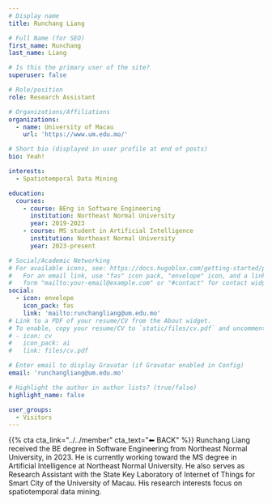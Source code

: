 ```yaml
---
# Display name
title: Runchang Liang

# Full Name (for SEO)
first_name: Runchang
last_name: Liang

# Is this the primary user of the site?
superuser: false

# Role/position
role: Research Assistant

# Organizations/Affiliations
organizations:
  - name: University of Macau
    url: 'https://www.um.edu.mo/'

# Short bio (displayed in user profile at end of posts)
bio: Yeah!

interests:
  - Spatiotemporal Data Mining

education:
  courses:
    - course: BEng in Software Engineering
      institution: Northeast Normal University
      year: 2019-2023
    - course: MS student in Artificial Intelligence
      institution: Northeast Normal University
      year: 2023-present

# Social/Academic Networking
# For available icons, see: https://docs.hugoblox.com/getting-started/page-builder/#icons
#   For an email link, use "fas" icon pack, "envelope" icon, and a link in the
#   form "mailto:your-email@example.com" or "#contact" for contact widget.
social:
  - icon: envelope
    icon_pack: fas
    link: 'mailto:runchangliang@um.edu.mo'
# Link to a PDF of your resume/CV from the About widget.
# To enable, copy your resume/CV to `static/files/cv.pdf` and uncomment the lines below.
# - icon: cv
#   icon_pack: ai
#   link: files/cv.pdf

# Enter email to display Gravatar (if Gravatar enabled in Config)
email: 'runchangliang@um.edu.mo'

# Highlight the author in author lists? (true/false)
highlight_name: false

user_groups:
  - Visitors
---
```


{{% cta cta_link="../../member" cta_text="⬅ BACK" %}}
Runchang Liang received the BE degree in Software Engineering from Northeast Normal University, in 2023. He is currently working toward the MS degree in Artificial Intelligence at Northeast Normal University. He also serves as Research Assistant with the State Key Laboratory of Internet of Things for Smart City of the University of Macau. His research interests focus on spatiotemporal data mining.
